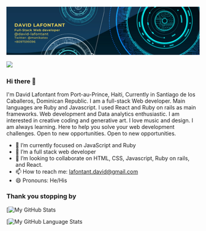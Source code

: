 
![Banner](banner.png)



![](https://komarev.com/ghpvc/?username=david-lafontant&label=PROFILE+VIEWS)
### Hi there 👋
I'm David Lafontant from Port-au-Prince, Haiti, Currently in Santiago de los Caballeros, Dominican Republic.  I am a full-stack Web developer. Main languages are Ruby and Javascript. I used React and Ruby on rails as main frameworks. Web development and Data analytics enthusiastic. I am interested in creative coding and generative art. I love music and design. I am always learning. Here to help you solve your web development challenges. Open to new opportunities. Open to new opportunities.

- 🔭 I’m currently focused on JavaScript and Ruby
- 🌱 I’m a full stack web developer
- 👯 I’m looking to collaborate on HTML, CSS, Javascript, Ruby on rails, and React.
- 📫 How to reach me: [lafontant.david@gmail.com](mailto:lafontant.david@gmail.com)
- 😄 Pronouns: He/His

### Thank you stopping by

[![My GitHub Stats](https://github-readme-stats.vercel.app/api/?username=david-lafontant&count_private=false&theme=tokyonight&showicons=true)



[![My GitHub Language Stats](https://github-readme-stats.vercel.app/api/top-langs/?username=david-lafontant&langs_count=5&theme=tokyonight)

